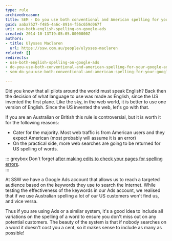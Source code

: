 ```yaml
---
type: rule
archivedreason: 
title: SEM - Do you use both conventional and American spelling for your Google Ads?
guid: aaba7527-f485-4a6c-8914-f56c659d067f
uri: use-both-english-spelling-on-google-ads
created: 2014-10-13T19:05:05.0000000Z
authors:
- title: Ulysses Maclaren
  url: https://ssw.com.au/people/ulysses-maclaren
related: []
redirects:
- use-both-english-spelling-on-google-ads
- do-you-use-both-conventional-and-american-spelling-for-your-google-adwords
- sem-do-you-use-both-conventional-and-american-spelling-for-your-google-ads

---
```


Did you know that all pilots around the world must speak English? Back then the decision of what language to use was made as English, since the US invented the first plane. Like the sky, in the web world, it is better to use one version of English. Since the US invented the web, let's go with that.

If you are an Australian or British this rule is controversial, but it is worth it for the following reasons:

* Cater for the majority. Most web traffic is from American users and they expect American (most probably will assume it is an error)
* On the practical side, more web searches are going to be returned for US spelling of words.


<!--endintro-->


::: greybox
Don't forget [after making edits to check your pages for spelling errors](http&#58;//www.ssw.com.au/ssw/Standards/Rules/RulesToBetterTechnicalDocumentation.aspx#WordSpellingAndGrammarChecker).  
:::

At SSW we have a Google Ads account that allows us to reach a targeted audience based on the keywords they use to search the Internet. While testing the effectiveness of the keywords in our Ads account, we realised that if we use Australian spelling a lot of our US customers won't find us, and vice versa.

Thus if you are using Ads or a similar system, it's a good idea to include all variations on the spelling of a word to ensure you don't miss out on any potential customers. The beauty of the system is that if nobody searches on a word it doesn't cost you a cent, so it makes sense to include as many as possible!
